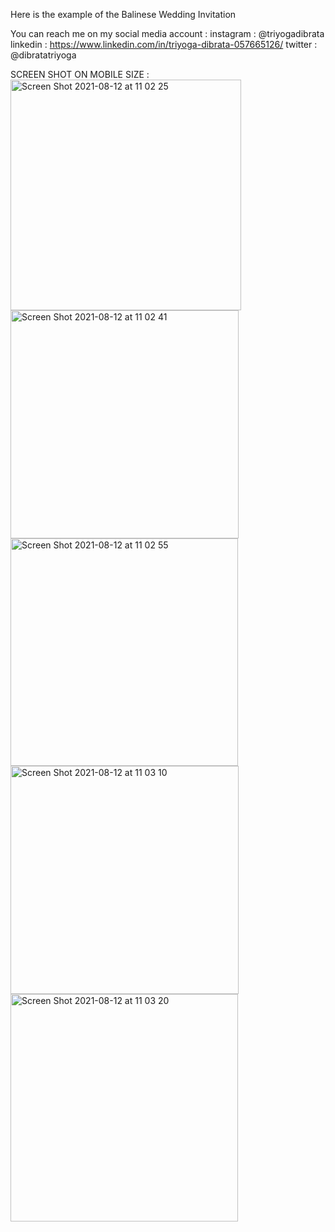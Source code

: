 
Here is the example of the Balinese Wedding Invitation

You can reach me on my social media account :
instagram : @triyogadibrata
linkedin : https://www.linkedin.com/in/triyoga-dibrata-057665126/
twitter : @dibratatriyoga

SCREEN SHOT ON MOBILE SIZE :
<img width="369" alt="Screen Shot 2021-08-12 at 11 02 25" src="https://user-images.githubusercontent.com/36233415/129132298-2619323f-4694-4c12-bf4a-1c5219987485.png">
<img width="365" alt="Screen Shot 2021-08-12 at 11 02 41" src="https://user-images.githubusercontent.com/36233415/129132308-f0513bb0-6191-496e-aed0-cebe1ea4ffb6.png">
<img width="364" alt="Screen Shot 2021-08-12 at 11 02 55" src="https://user-images.githubusercontent.com/36233415/129132316-c98f4214-232f-4b95-97e6-0f8b92db8979.png">
<img width="365" alt="Screen Shot 2021-08-12 at 11 03 10" src="https://user-images.githubusercontent.com/36233415/129132327-b7a0dd6e-2ac8-48d8-b347-4bfa62b87247.png">
<img width="364" alt="Screen Shot 2021-08-12 at 11 03 20" src="https://user-images.githubusercontent.com/36233415/129132335-f9c0375f-cd12-4698-a033-87b8e8ab143f.png">
